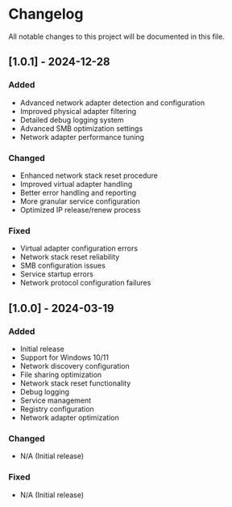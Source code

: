 # Changelog

All notable changes to this project will be documented in this file.

## [1.0.1] - 2024-12-28

### Added
- Advanced network adapter detection and configuration
- Improved physical adapter filtering
- Detailed debug logging system
- Advanced SMB optimization settings
- Network adapter performance tuning

### Changed
- Enhanced network stack reset procedure
- Improved virtual adapter handling
- Better error handling and reporting
- More granular service configuration
- Optimized IP release/renew process

### Fixed
- Virtual adapter configuration errors
- Network stack reset reliability
- SMB configuration issues
- Service startup errors
- Network protocol configuration failures

## [1.0.0] - 2024-03-19

### Added
- Initial release
- Support for Windows 10/11
- Network discovery configuration
- File sharing optimization
- Network stack reset functionality
- Debug logging
- Service management
- Registry configuration
- Network adapter optimization

### Changed
- N/A (Initial release)

### Fixed
- N/A (Initial release)